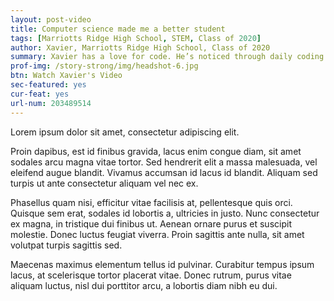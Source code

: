 ```yaml
---
layout: post-video
title: Computer science made me a better student
tags: [Marriotts Ridge High School, STEM, Class of 2020] 
author: Xavier, Marriotts Ridge High School, Class of 2020
summary: Xavier has a love for code. He’s noticed through daily coding exercises that his math skills have improved, along with his overall academic performance.
prof-img: /story-strong/img/headshot-6.jpg
btn: Watch Xavier's Video
sec-featured: yes
cur-feat: yes
url-num: 203489514
---
```


Lorem ipsum dolor sit amet, consectetur adipiscing elit. 

Proin dapibus, est id finibus gravida, lacus enim congue diam, sit amet sodales arcu magna vitae tortor. Sed hendrerit elit a massa malesuada, vel eleifend augue blandit. Vivamus accumsan id lacus id blandit. Aliquam sed turpis ut ante consectetur aliquam vel nec ex. 

Phasellus quam nisi, efficitur vitae facilisis at, pellentesque quis orci. Quisque sem erat, sodales id lobortis a, ultricies in justo. Nunc consectetur ex magna, in tristique dui finibus ut. Aenean ornare purus et suscipit molestie. Donec luctus feugiat viverra. Proin sagittis ante nulla, sit amet volutpat turpis sagittis sed. 

Maecenas maximus elementum tellus id pulvinar. Curabitur tempus ipsum lacus, at scelerisque tortor placerat vitae. Donec rutrum, purus vitae aliquam luctus, nisl dui porttitor arcu, a lobortis diam nibh eu dui.